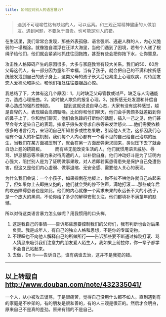 ```yaml
---
title: 如何应对别人的语言暴力?
---
```


>  遇到不可理喻性格有缺陷的人，可以远离。和三观正常精神健康的人做朋友。遇到问题，不要急于自责。也可能是别人的错。

在生活里，我们常常会发现，那些外表孤傲、语言强断、逃避人群的人，内心又脆弱的一塌糊涂。就像独自漂浮在汪洋大海里，当他们遇到了困境，若有个人递了根绳子给他们，他们就会紧紧地抓住往回拖拽，甚至有些会把你拖下水，让你窒息。

攻击性人格障碍产生的原因很多，大多与家庭教育有较大关系。我们的50、60后父母这代人，有一部分因为童年不幸福，当有了孩子，就会把自己的不满和挫折感统统发泄到自己的孩子身上，这类父母的孩子长大后也易患上心理疾病，对待朋友恋人爱猜忌和妒忌，和他们相处往往要胆战心惊。

我总结了下，大体有这几个原因：1，儿时缺乏父母管教或过严，缺乏与人沟通能力，造成心理扭曲。2，幼时被人欺负的报复心理。3，挫折感无处发泄和补偿自卑心造成的强烈控制欲。
　　
提到这就说说自卑心态，大家有没有这种感觉，越是自卑的人，表现越会高调聒噪。比如你和他们聊天，他们会手势颇多就差戳到你的鼻子上了，你和他们聊天，他们会急躁的打断你的话题，插入一己之见，他们甚至会夸大渲染自己的表现，摔桌子揪头发寻求自杀等来发泄怒火……他们需要依赖很多的语言行为，来证明自己所知甚多或性格果敢，引起他人关注，这都因我们心理有个强大的补偿机制，我们每个人内心都有一个看不见的自己给自己治病的医生，当我们在某方面被压制了，就会在另一方面反弹索求回来，类似压下去了就会自动上翘的跷跷板。
　　
而有些无能改变生活的人，他们就惯用语言威胁、辱骂、妒忌猜忌等冷暴力来对待周遭的人，以补偿自身。他们冲动好斗是为了证明内心强大，阻拦别人是为了证明做事果敢，对人若即若离患得患失是保护自己免遭伤害，但这又是他们内心虚弱、做事退缩、无安全感、需要他人关心的表现。　

为什么我们会说：一个小孩子，如果摔倒在地板上，你不拉不哄他许就自己站起来了，但如果你上去即拍又抱的，他们就会哭的停不住声，满地打滚……那些成年后的攻击障碍患者也是如此，他们的内心就像一个索求未果的永远长不大的小孩子，是一个庞大的黑洞，不论你给了多少的解释安慰关注，他们都填补不满童年的缺憾。
　　

所以对待这类语言暴力怎么做呢？用我惯用的口头禅。　

1. 这是我自己的事情——告诉那些想要控制我们的父母们，我有判断也会对后果负责。我是成年人，有自己的独立人格和思想，不是你的专属宠物。　　
1. 不理睬也不向他人解释自己的所做所行——告诉那些要不断通过摔跤打滚、骂人猜忌来吸引我们注意力的朋友爱人陌生人，我如果上前拉你，你一辈子都学不会自己站起来。　　
1. 去做，Do it——告诉自己，谁有病谁去治，这并不是我犯的错。

--------------------------------------
以上转载自 http://www.douban.com/note/432335041/
--------------------------------------

一个人，从小被攻击谩骂，于是很痛苦，觉得自己没用什么都不如人。直到遇到有的家庭是不吵架的，有的朋友是很和善的，有的人三观是很正的。然后才会明白，原来自己不是真的差劲。原来有错的不是自己。















